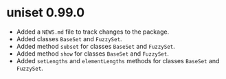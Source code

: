 # uniset 0.99.0

* Added a `NEWS.md` file to track changes to the package.
* Added classes `BaseSet` and `FuzzySet`.
* Added method `subset` for classes `BaseSet` and `FuzzySet`.
* Added method `show` for classes `BaseSet` and `FuzzySet`.
* Added `setLengths` and `elementLengths` methods for classes `BaseSet` and `FuzzySet`.
